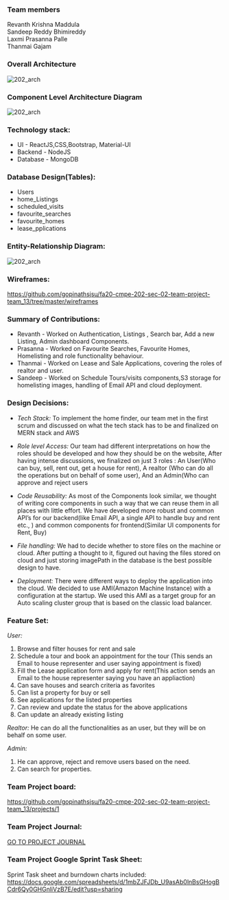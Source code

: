 ### Team members

Revanth Krishna Maddula         
Sandeep Reddy Bhimireddy      
Laxmi Prasanna Palle              
Thanmai Gajam			   

### Overall Architecture

![202_arch](https://github.com/gopinathsjsu/fa20-cmpe-202-sec-02-team-project-team_13/blob/master/images/Architecture.jpg?raw=true)

### Component Level Architecture Diagram

![202_arch](https://github.com/gopinathsjsu/fa20-cmpe-202-sec-02-team-project-team_13/blob/master/images/Architecture%20Diagram%20-%20Components.PNG?raw=true)


### Technology stack:
- UI - ReactJS,CSS,Bootstrap, Material-UI
- Backend - NodeJS
- Database - MongoDB

### Database Design(Tables):
- Users
- home_Listings
- scheduled_visits
- favourite_searches
- favourite_homes
- lease_pplications

### Entity-Relationship Diagram:
![202_arch](https://github.com/gopinathsjsu/fa20-cmpe-202-sec-02-team-project-team_13/blob/master/images/Er_diagram.jpg?raw=true)

### Wireframes: 

https://github.com/gopinathsjsu/fa20-cmpe-202-sec-02-team-project-team_13/tree/master/wireframes

### Summary of Contributions:
- Revanth - Worked on Authentication, Listings , Search bar, Add a new Listing, Admin dashboard Components.
- Prasanna - Worked on Favourite Searches, Favourite Homes, Homelisting  and role functionality behaviour.
- Thanmai - Worked on Lease and Sale Applications, covering the roles of realtor and user.
- Sandeep - Worked on Schedule Tours/visits components,S3 storage for homelisting images, handling of Email API and cloud deployment.


### Design Decisions: 

- *Tech Stack:* To implement the home finder, our team met in the first scrum and discussed on what the tech stack has to be and finalized on MERN stack and AWS

- *Role level Access:* Our team had different interpretations on how the roles should be developed and how they should be on the website, After having intense discussions, we finalized on just 3 roles : An User(Who can buy, sell, rent out, get a house for rent), A realtor (Who can do all the operations but on behalf of some user), And an Admin(Who can approve and reject users

- *Code Reusability:* As most of the Components look similar, we thought of writing core components in such a way that we can reuse them in all places with little effort. We have developed more robust and common API’s for our backend(like Email API, a single API to handle buy and rent etc., ) and  common components for frontend(Similar UI components for Rent, Buy)

- *File handling:* We had to decide whether to store files on the machine or cloud. After putting a thought to it, figured out having the files stored on cloud and just storing imagePath in the database is the best possible design to have. 

- *Deployment:* There were different ways to deploy the application into the cloud. We decided to use AMI(Amazon Machine Instance) with a configuration at the startup. We used this AMI as a target group for an Auto scaling cluster group that is based on the classic load balancer. 




### Feature Set:

*User:*

1. Browse and filter houses for rent and sale
2. Schedule a tour and book an appointment for the tour (This sends an Email to house representer and user saying appointment is fixed)
3. Fill the Lease application form and apply for rent(This action sends an Email to the house representer saying you have an appliaction)
4. Can save houses and search criteria as favorites
5. Can list a property for buy or sell
6. See applications for the listed properties
7. Can review and update the status for the above applications
8. Can update an already existing listing

*Realtor:*
He can do all the functionalities as an user, but they will be on behalf on some user. 

*Admin:*
1. He can approve, reject and remove users based on the need. 
2. Can search for properties. 


### Team Project board:
https://github.com/gopinathsjsu/fa20-cmpe-202-sec-02-team-project-team_13/projects/1


### Team Project Journal:
[GO TO PROJECT JOURNAL ](Project_Journal.md)


### Team Project Google Sprint Task Sheet:
Sprint Task sheet and burndown charts included:
https://docs.google.com/spreadsheets/d/1mbZJFJDb_U9asAb0lnBsGHogBCdr6Qy0GHGnliVzB7E/edit?usp=sharing
